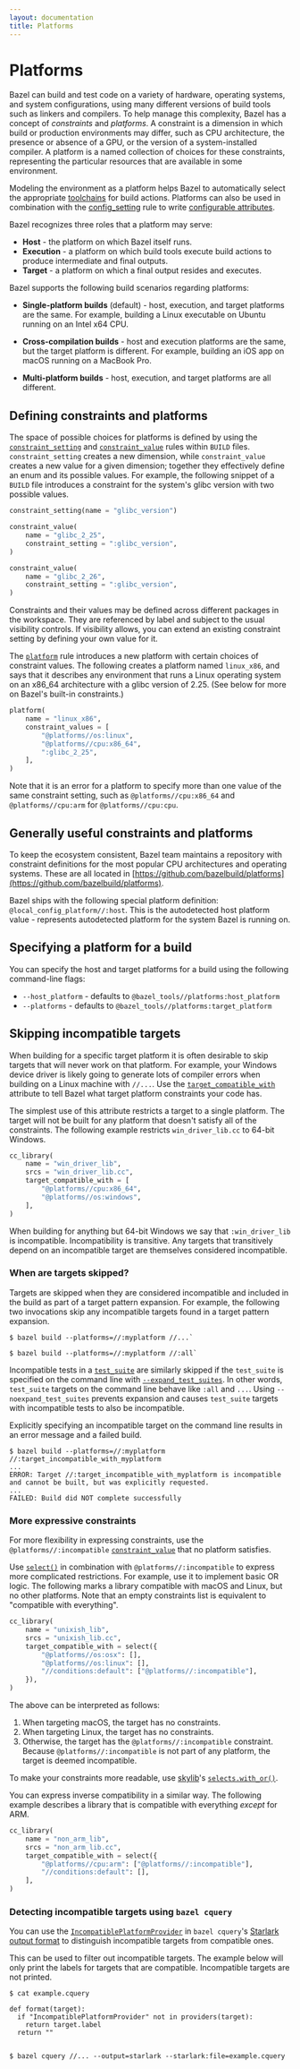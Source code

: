 ```yaml
---
layout: documentation
title: Platforms
---
```


# Platforms


Bazel can build and test code on a variety of hardware, operating systems, and
system configurations, using many different versions of build tools such as
linkers and compilers. To help manage this complexity, Bazel has a concept of
*constraints* and *platforms*. A constraint is a dimension in which build or
production environments may differ, such as CPU architecture, the presence or
absence of a GPU, or the version of a system-installed compiler. A platform is a
named collection of choices for these constraints, representing the particular
resources that are available in some environment.

Modeling the environment as a platform helps Bazel to automatically select the
appropriate
[toolchains](toolchains.html)
for build actions. Platforms can also be used in combination with the
[config_setting](be/general.html#config_setting)
rule to write
<a href="configurable-attributes.html"> configurable attributes</a>.

Bazel recognizes three roles that a platform may serve:

*  **Host** - the platform on which Bazel itself runs.
*  **Execution** - a platform on which build tools execute build actions to
   produce intermediate and final outputs.
*  **Target** - a platform on which a final output resides and executes.

Bazel supports the following build scenarios regarding platforms:

*  **Single-platform builds** (default) - host, execution, and target platforms
   are the same. For example, building a Linux executable on Ubuntu running on
   an Intel x64 CPU.

*  **Cross-compilation builds** - host and execution platforms are the same, but
   the target platform is different. For example, building an iOS app on macOS
   running on a MacBook Pro.

*  **Multi-platform builds** - host, execution, and target platforms are all
   different.

## Defining constraints and platforms

The space of possible choices for platforms is defined by using the
 [`constraint_setting`](be/platform.html#constraint_setting) and
 [`constraint_value`](be/platform.html#constraint_value) rules within `BUILD` files. `constraint_setting` creates a new dimension, while
`constraint_value` creates a new value for a given dimension; together they
effectively define an enum and its possible values. For example, the following
snippet of a `BUILD` file introduces a constraint for the system's glibc version
with two possible values.

```python
constraint_setting(name = "glibc_version")

constraint_value(
    name = "glibc_2_25",
    constraint_setting = ":glibc_version",
)

constraint_value(
    name = "glibc_2_26",
    constraint_setting = ":glibc_version",
)
```

Constraints and their values may be defined across different packages in the
workspace. They are referenced by label and subject to the usual visibility
controls. If visibility allows, you can extend an existing constraint setting by
defining your own value for it.

The
 [`platform`](be/platform.html#platform) rule introduces a new platform with certain choices of constraint values. The
following creates a platform named `linux_x86`, and says that it describes any
environment that runs a Linux operating system on an x86_64 architecture with a
glibc version of 2.25. (See below for more on Bazel's built-in constraints.)

```python
platform(
    name = "linux_x86",
    constraint_values = [
        "@platforms//os:linux",
        "@platforms//cpu:x86_64",
        ":glibc_2_25",
    ],
)
```

Note that it is an error for a platform to specify more than one value of the
same constraint setting, such as `@platforms//cpu:x86_64` and
`@platforms//cpu:arm` for `@platforms//cpu:cpu`.


## Generally useful constraints and platforms

To keep the ecosystem consistent, Bazel team maintains a repository with
constraint definitions for the most popular CPU architectures and operating
systems. These are all located in
[https://github.com/bazelbuild/platforms](https://github.com/bazelbuild/platforms).

Bazel ships with the following special platform definition:
`@local_config_platform//:host`. This is the autodetected host platform value -
represents autodetected platform for the system Bazel is running on.

## Specifying a platform for a build

You can specify the host and target platforms for a build using the following
command-line flags:

*  `--host_platform` - defaults to `@bazel_tools//platforms:host_platform`
*  `--platforms` - defaults to `@bazel_tools//platforms:target_platform`

## Skipping incompatible targets

When building for a specific target platform it is often desirable to skip
targets that will never work on that platform. For example, your Windows device
driver is likely going to generate lots of compiler errors when building on a
Linux machine with `//...`. Use the
[`target_compatible_with`](be/common-definitions.html#common.target_compatible_with)
attribute to tell Bazel what target platform constraints your code has.

The simplest use of this attribute restricts a target to a single platform.
The target will not be built for any platform that doesn't satisfy all of the
constraints. The following example restricts `win_driver_lib.cc` to 64-bit
Windows.

```python
cc_library(
    name = "win_driver_lib",
    srcs = "win_driver_lib.cc",
    target_compatible_with = [
        "@platforms//cpu:x86_64",
        "@platforms//os:windows",
    ],
)
```

When building for anything but 64-bit Windows we say that `:win_driver_lib` is
incompatible. Incompatibility is transitive. Any targets that transitively
depend on an incompatible target are themselves considered incompatible.

### When are targets skipped?

Targets are skipped when they are considered incompatible and included in the
build as part of a target pattern expansion. For example, the following two
invocations skip any incompatible targets found in a target pattern expansion.

```console
$ bazel build --platforms=//:myplatform //...`
```

```console
$ bazel build --platforms=//:myplatform //:all`
```

Incompatible tests in a [`test_suite`](be/general.html#test_suite) are
similarly skipped if the `test_suite` is specified on the command line with
[`--expand_test_suites`](command-line-reference.html#flag--expand_test_suites).
In other words, `test_suite` targets on the command line behave like `:all` and
`...`. Using `--noexpand_test_suites` prevents expansion and causes
`test_suite` targets with incompatible tests to also be incompatible.

Explicitly specifying an incompatible target on the command line results in an
error message and a failed build.

```console
$ bazel build --platforms=//:myplatform //:target_incompatible_with_myplatform
...
ERROR: Target //:target_incompatible_with_myplatform is incompatible and cannot be built, but was explicitly requested.
...
FAILED: Build did NOT complete successfully
```

### More expressive constraints

For more flexibility in expressing constraints, use the
`@platforms//:incompatible`
[`constraint_value`](be/platform.html#constraint_value) that no platform
satisfies.

Use [`select()`](functions.html#select) in combination with
`@platforms//:incompatible` to express more complicated restrictions. For
example, use it to implement basic OR logic. The following marks a library
compatible with macOS and Linux, but no other platforms. Note that an empty
constraints list is equivalent to "compatible with everything".

```python
cc_library(
    name = "unixish_lib",
    srcs = "unixish_lib.cc",
    target_compatible_with = select({
        "@platforms//os:osx": [],
        "@platforms//os:linux": [],
        "//conditions:default": ["@platforms//:incompatible"],
    }),
)
```

The above can be interpreted as follows:

1. When targeting macOS, the target has no constraints.
2. When targeting Linux, the target has no constraints.
3. Otherwise, the target has the `@platforms//:incompatible` constraint. Because
   `@platforms//:incompatible` is not part of any platform, the target is
   deemed incompatible.

To make your constraints more readable, use
[skylib](https://github.com/bazelbuild/bazel-skylib)'s
[`selects.with_or()`](https://github.com/bazelbuild/bazel-skylib/blob/master/docs/selects_doc.md#selectswith_or).

You can express inverse compatibility in a similar way. The following example
describes a library that is compatible with everything _except_ for ARM.

```python
cc_library(
    name = "non_arm_lib",
    srcs = "non_arm_lib.cc",
    target_compatible_with = select({
        "@platforms//cpu:arm": ["@platforms//:incompatible"],
        "//conditions:default": [],
    ],
)
```

### Detecting incompatible targets using `bazel cquery`

You can use the
[`IncompatiblePlatformProvider`](skylark/lib/IncompatiblePlatformProvider.html)
in `bazel cquery`'s [Starlark output
format](cquery.html#defining-the-output-format-using-starlark) to distinguish
incompatible targets from compatible ones.

This can be used to filter out incompatible targets. The example below will
only print the labels for targets that are compatible. Incompatible targets are
not printed.

```console
$ cat example.cquery

def format(target):
  if "IncompatiblePlatformProvider" not in providers(target):
    return target.label
  return ""


$ bazel cquery //... --output=starlark --starlark:file=example.cquery
```
